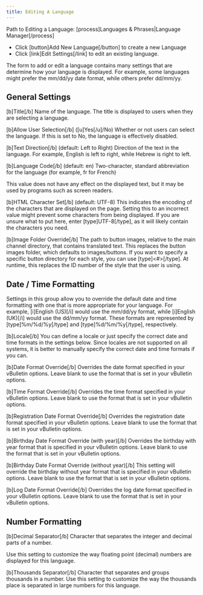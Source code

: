```yaml
---
title: Editing A Language
---
```


Path to Editing a Language: [process]Languages & Phrases|Language Manager[/process] 

- Click [button]Add New Language[/button] to create a new Language
- Click [link]Edit Settings[/link] to edit an existing language.

The form to add or edit a language contains many settings that are determine how your language is displayed. For example, some languages might prefer the mm/dd/yy date format, while others prefer dd/mm/yy.

## General Settings

[b]Title[/b]
Name of the language. The title is displayed to users when they are selecting a language.

[b]Allow User Selection[/b] ([u]Yes[/u]/No)
Whether or not users can select the language. If this is set to No, the language is effectively disabled.

[b]Text Direction[/b] (default: Left to Right)
Direction of the text in the language. For example, English is left to right, while Hebrew is right to left.

[b]Language Code[/b] (default: en)
Two-character, standard abbreviation  for the language (for example, fr for French)

This value does not have any effect on the displayed text, but it may be used by programs such as screen readers.

[b]HTML Character Set[/b] (default: UTF-8)
This indicates the encoding of the characters that are displayed on the page. Setting this to an incorrect value might prevent some characters from being displayed. If you are unsure what to put here, enter [type]UTF-8[/type], as it will likely contain the characters you need.

[b]Image Folder Override[/b]
The path to button images, relative to the main channel directory, that contains translated text. This replaces the button images folder, which defaults to images/buttons. If you want to specify a specific button directory for each style, you can use [type]<#>[/type]. At runtime, this replaces the ID number of the style that the user is using.

## Date / Time Formatting

Settings in this group allow you to override the default date and time formatting with one that is more appropriate for your language. For example, [i]English (US)[/i] would use the mm/dd/yy format, while [i]English (UK)[/i] would use the dd/mm/yy format. These formats are represented by [type]%m/%d/%y[/type] and [type]%d/%m/%y[/type], respectively.

[b]Locale[/b]
You can define a locale or just specify the correct date and time formats in the settings below. Since locales are not supported on all systems, it is better to manually specify the correct date and time formats if you can.

[b]Date Format Override[/b]
Overrides the date format specified in your vBulletin options. Leave blank to use the format that is set in your vBulletin options.

[b]Time Format Override[/b]
Overrides the time format specified in your vBulletin options. Leave blank to use the format that is set in your vBulletin options.

[b]Registration Date Format Override[/b]
Overrides the registration date format specified in your vBulletin options. Leave blank to use the format that is set in your vBulletin options.

[b]Birthday Date Format Override (with year)[/b]
Overrides the birthday with year format that is specified in your vBulletin options. Leave blank to use the format that is set in your vBulletin options.

[b]Birthday Date Format Override (without year)[/b]
This setting will override the birthday without year format that is specified in your vBulletin options. Leave blank to use the format that is set in your vBulletin options.

[b]Log Date Format Override[/b]
Overrides the log date format specified in your vBulletin options. Leave blank to use the format that is set in your vBulletin options.

## Number Formatting

[b]Decimal Separator[/b]
Character that separates the integer and decimal parts of a number.

Use this setting to customize the way floating point (decimal) numbers are displayed for this language.

[b]Thousands Separator[/b]
Character that separates and groups thousands in a number. Use this setting to customize the way the thousands place is separated in large numbers for this language.

